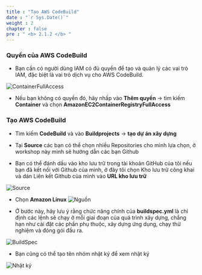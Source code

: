 ```yaml
---
title : "Tạo AWS CodeBuild"
date : "`r Sys.Date()`"
weight : 2
chapter : false
pre : " <b> 2.1.2 </b> "
---
```



### Quyền của AWS CodeBuild

+ Bạn cần có người dùng IAM có đủ quyền để tạo và quản lý các vai trò IAM, đặc biệt là vai trò dịch vụ cho AWS CodeBuild.

![ContainerFullAccess](/images/2-prerequisites/IAMrole1.png) 

+ Nếu bạn không có quyền đó, hãy nhấp vào **Thêm quyền** -> tìm kiếm **Container** và chọn **AmazonEC2ContainerRegistryFullAccess**


### Tạo AWS CodeBuild 

+ Tìm kiếm **CodeBuild** và vào **Buildprojects** -> **tạo dự án xây dựng**

+ Tại **Source** các bạn có thể chọn nhiều Repositories cho mình lựa chọn, ở workshop này mình sẽ hướng dẫn các bạn Github
+ Bạn có thể đánh dấu vào kho lưu trữ trong tài khoản GitHub của tôi nếu bạn đã kết nối với Github của mình, ở đây tôi chọn Kho lưu trữ công khai và dán Liên kết Github của mình vào **URL kho lưu trữ**

![Source](/images/2-prerequisites/Source.png)

+ Chọn **Amazon Linux**
![Nguồn](/images/2-prerequisites/AL.png)


+ Ở bước này, hãy lưu ý rằng chức năng chính của **buildspec.yml** là chỉ định các lệnh sẽ chạy ở mỗi giai đoạn của quá trình xây dựng, chẳng hạn như cài đặt các phần phụ thuộc, xây dựng ứng dụng, chạy thử nghiệm và đóng gói đầu ra.

![BuildSpec](/images/2-prerequisites/BuildSpec.png)


+ Bạn cũng có thể tạo tên nhóm nhật ký để xem nhật ký

![Nhật ký](/images/2-prerequisites/CloudWatch.png)